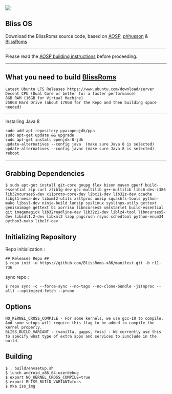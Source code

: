 <img src="https://i.imgur.com/pOad4eK.png">

Bliss OS
-----------------------
Download the BlissRoms source code, based on [AOSP](https://android.googlesource.com), [phhusson](https://github.com/phhusson/treble_manifest) & [BlissRoms](https://github.com/BlissRoms/platform_manifest)

---------------------------------------------------

Please read the [AOSP building instructions](http://source.android.com/source/index.html) before proceeding.

-----------------------
What you need to build [BlissRoms](https://github.com/BlissROMs/platform_manifest)
-----------------------

    Latest Ubuntu LTS Releases https://www.ubuntu.com/download/server
    Decent CPU (Dual Core or better for a faster performance)
    8GB RAM (16GB for Virtual Machine)
    250GB Hard Drive (about 170GB for the Repo and then building space needed)
  
-----------------------

Installing Java 8

    sudo add-apt-repository ppa:openjdk/ppa
    sudo apt-get update && upgrade
    sudo apt-get install openjdk-8-jdk
    update-alternatives --config java  (make sure Java 8 is selected)
    update-alternatives --config javac (make sure Java 8 is selected)
    reboot
    
-----------------------

Grabbing Dependencies
-----------------------

    $ sudo apt-get install git-core gnupg flex bison maven gperf build-essential zip curl zlib1g-dev gcc-multilib g++-multilib libc6-dev-i386 lib32ncurses5-dev x11proto-core-dev libx11-dev lib32z-dev ccache libgl1-mesa-dev libxml2-utils xsltproc unzip squashfs-tools python-mako libssl-dev ninja-build lunzip syslinux syslinux-utils gettext genisoimage gettext bc xorriso libncurses5 xmlstarlet build-essential git imagemagick lib32readline-dev lib32z1-dev liblz4-tool libncurses5-dev libsdl1.2-dev libxml2 lzop pngcrush rsync schedtool python-enum34 python3-mako libelf-dev


Initializing Repository
-----------------------

Repo initialization :
    
    ## Releases Repo ##
    $ repo init -u https://github.com/BlissRoms-x86/manifest.git -b r11-r36

sync repo :

    $ repo sync -c --force-sync --no-tags --no-clone-bundle -j$(nproc --all) --optimized-fetch --prune
    
Options
--------
	NO_KERNEL_CROSS_COMPILE - For some kernels, we use gcc-10 to compile. And some setups will require this flag to be added to compile the kernel properly. 
	BLISS_BUILD_VARIANT - (vanilla, gapps, foss) - We currently use this to specify what type of extra apps and services to iunclude in the build. 
	
Building
--------
    $ . build/envsetup.sh
    $ lunch android_x86_64-userdebug
    $ export NO_KERNEL_CROSS_COMPILE=true
    $ export BLISS_BUILD_VARIANT=foss
    $ mka iso_img
    
